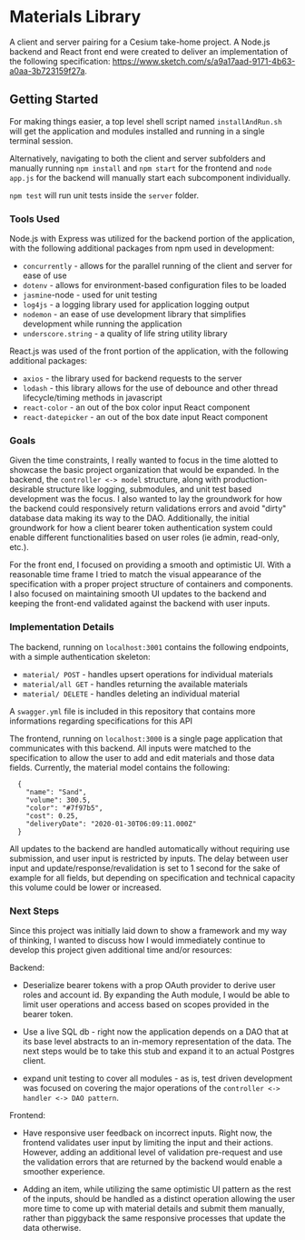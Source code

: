 # Materials Library

A client and server pairing for a Cesium take-home project. A Node.js backend and React front end were created to deliver an implementation of the following specification: https://www.sketch.com/s/a9a17aad-9171-4b63-a0aa-3b723159f27a.

## Getting Started
For making things easier, a top level shell script named `installAndRun.sh` will get the application and modules installed and running in a single terminal session. 

Alternatively, navigating to both the client and server subfolders and manually running `npm install` and `npm start` for the frontend and `node app.js` for the backend will manually start each subcomponent individually.

`npm test` will run unit tests inside the `server` folder.

### Tools Used

Node.js with Express was utilized for the backend portion of the application, with the following additional packages from npm used in development:
* `concurrently` - allows for the parallel running of the client and server for ease of use
* `dotenv` - allows for environment-based configuration files to be loaded 
* `jasmine`-node - used for unit testing
* `log4js` - a logging library used for application logging output
* `nodemon` - an ease of use development library that simplifies development while running the application
* `underscore.string` - a quality of life string utility library

React.js was used of the front portion of the application, with the following additional packages:
* `axios` - the library used for backend requests to the server
* `lodash` - this library allows for the use of debounce and other thread lifecycle/timing methods in javascript
* `react-color` - an out of the box color input React component
* `react-datepicker` - an out of the box date input React component

### Goals

Given the time constraints, I really wanted to focus in the time alotted to showcase the basic project organization that would be expanded. In the backend, the `controller <-> model` structure, along with production-desirable structure like logging, submodules, and unit test based development was the focus. I also wanted to lay the groundwork for how the backend could responsively return validations errors and avoid "dirty" database data making its way to the DAO. Additionally, the initial groundwork for how a client bearer token authentication system could enable different functionalities based on user roles (ie admin, read-only, etc.).

For the front end, I focused on providing a smooth and optimistic UI. With a reasonable time frame I tried to match the visual appearance of the specification with a proper project structure of containers and components. I also focused on maintaining smooth UI updates to the backend and keeping the front-end validated against the backend with user inputs.

### Implementation Details

The backend, running on `localhost:3001` contains the following endpoints, with a simple authentication skeleton:

* `material/ POST` - handles upsert operations for individual materials
* `material/all GET` - handles returning the available materials
* `material/ DELETE` - handles deleting an individual material

A `swagger.yml` file is included in this repository that contains more informations regarding specifications for this API

The frontend, running on `localhost:3000` is a single page application that communicates with this backend.
All inputs were matched to the specification to allow the user to add and edit materials and those data fields.
Currently, the material model contains the following:
```
  {
    "name": "Sand",
    "volume": 300.5,
    "color": "#7f97b5",
    "cost": 0.25,
    "deliveryDate": "2020-01-30T06:09:11.000Z"
  }
```

All updates to the backend are handled automatically without requiring use submission, and user input is restricted by inputs. The delay between user input and update/response/revalidation is set to 1 second for the sake of example for all fields, but depending on specification and technical capacity this volume could be lower or increased. 

### Next Steps

Since this project was initially laid down to show a framework and my way of thinking, I wanted to discuss how I would immediately continue to develop this project given additional time and/or resources:

Backend:
* Deserialize bearer tokens with a prop OAuth provider to derive user roles and account id. By expanding the Auth module, I would be able to limit user operations and access based on scopes provided in the bearer token.

* Use a live SQL db - right now the application depends on a DAO that at its base level abstracts to an in-memory representation of the data. The next steps would be to take this stub and expand it to an actual Postgres client.

* expand unit testing to cover all modules - as is, test driven development was focused on covering the major operations of the `controller <-> handler <-> DAO pattern`.

Frontend:
* Have responsive user feedback on incorrect inputs. Right now, the frontend validates user input by limiting the input and their actions. However, adding an additional level of validation pre-request and use the validation errors that are returned by the backend would enable a smoother experience.

* Adding an item, while utilizing the same optimistic UI pattern as the rest of the inputs, should be handled as a distinct operation allowing the user more time to come up with material details and submit them manually, rather than piggyback the same responsive processes that update the data otherwise.
